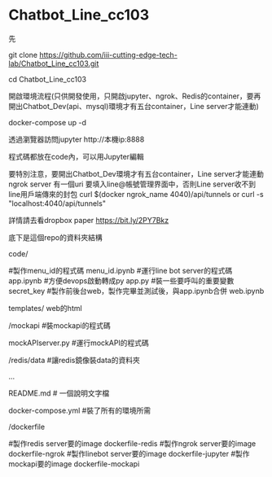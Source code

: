 # Chatbot_Line_cc103
先

git clone https://github.com/iii-cutting-edge-tech-lab/Chatbot_Line_cc103.git

cd Chatbot_Line_cc103

開啟環境流程(只供開發使用，只開啟jupyter、ngrok、Redis的container，要再開出Chatbot_Dev(api、mysql)環境才有五台container，Line server才能連動)

docker-compose up -d

透過瀏覽器訪問jupyter
http://本機ip:8888

程式碼都放在code內，可以用Jupyter編輯

要特別注意，要開出Chatbot_Dev環境才有五台container，Line server才能連動
ngrok server 有一個uri 要填入line@帳號管理界面中，否則Line server收不到line用戶端傳來的封包
curl $(docker ngrok_name 4040)/api/tunnels   or   curl -s "localhost:4040/api/tunnels" 

詳情請去看dropbox paper
https://bit.ly/2PY7Bkz

底下是這個repo的資料夾結構

code/

#製作menu_id的程式碼
menu_id.ipynb
#運行line bot server的程式碼
app.ipynb
#方便devops啟動轉成py
app.py
#裝一些要呼叫的重要變數
secret_key
#製作前後台web，製作完畢並測試後，與app.ipynb合併
web.ipynb

templates/
web的html

/mockapi #裝mockapi的程式碼

mockAPIserver.py #運行mockAPI的程式碼

/redis/data #讓redis鏡像裝data的資料夾

...

README.md # 一個說明文字檔

docker-compose.yml #裝了所有的環境所需

/dockerfile

#製作redis server要的image
dockerfile-redis
#製作ngrok server要的image
dockerfile-ngrok
#製作linebot server要的image
dockerfile-jupyter
#製作mockapi要的image
dockerfile-mockapi
